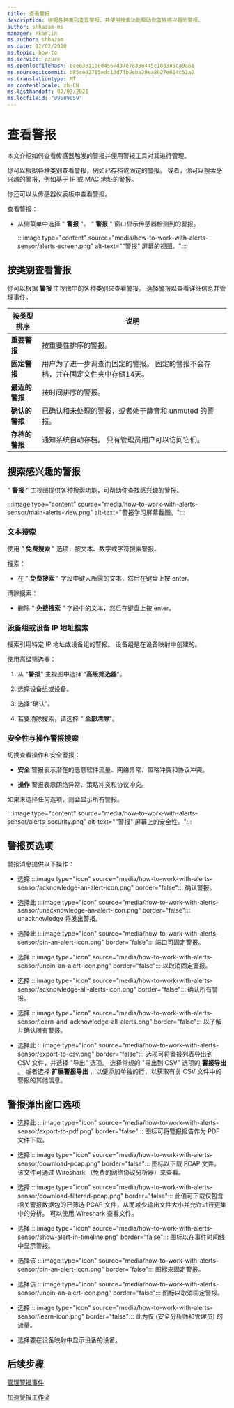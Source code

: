```yaml
---
title: 查看警报
description: 根据各种类别查看警报，并使用搜索功能帮助你查找感兴趣的警报。
author: shhazam-ms
manager: rkarlin
ms.author: shhazam
ms.date: 12/02/2020
ms.topic: how-to
ms.service: azure
ms.openlocfilehash: bce83e11a0d4567d37e78388445c108385ca9a61
ms.sourcegitcommit: b85ce02785edc13d7fb8eba29ea8027e614c52a2
ms.translationtype: MT
ms.contentlocale: zh-CN
ms.lasthandoff: 02/03/2021
ms.locfileid: "99509059"
---
```

# <a name="view-alerts"></a>查看警报

本文介绍如何查看传感器触发的警报并使用警报工具对其进行管理。

你可以根据各种类别查看警报，例如已存档或固定的警报。 或者，你可以搜索感兴趣的警报，例如基于 IP 或 MAC 地址的警报。  

你还可以从传感器仪表板中查看警报。

查看警报：

- 从侧菜单中选择 " **警报** "。 " **警报** " 窗口显示传感器检测到的警报。

  :::image type="content" source="media/how-to-work-with-alerts-sensor/alerts-screen.png" alt-text="&quot;警报&quot; 屏幕的视图。":::

## <a name="view-alerts-by-category"></a>按类别查看警报

你可以根据 **警报** 主视图中的各种类别来查看警报。 选择警报以查看详细信息并管理事件。

| 按类型排序 | 说明 |
|--|--|
| **重要警报** | 按重要性排序的警报。 |
| **固定警报** | 用户为了进一步调查而固定的警报。 固定的警报不会存档，并在固定文件夹中存储14天。 |
| **最近的警报** | 按时间排序的警报。 |
| **确认的警报** | 已确认和未处理的警报，或者处于静音和 unmuted 的警报。 |
| **存档的警报** | 通知系统自动存档。 只有管理员用户可以访问它们。 |

## <a name="search-for-alerts-of-interest"></a>搜索感兴趣的警报

" **警报** " 主视图提供各种搜索功能，可帮助你查找感兴趣的警报。

:::image type="content" source="media/how-to-work-with-alerts-sensor/main-alerts-view.png" alt-text="警报学习屏幕截图。":::

### <a name="text-search"></a>文本搜索 

使用 " **免费搜索** " 选项，按文本、数字或字符搜索警报。

搜索：

- 在 " **免费搜索** " 字段中键入所需的文本，然后在键盘上按 enter。

清除搜索：

- 删除 " **免费搜索** " 字段中的文本，然后在键盘上按 enter。

### <a name="device-group-or-device-ip-address-search"></a>设备组或设备 IP 地址搜索

搜索引用特定 IP 地址或设备组的警报。 设备组是在设备映射中创建的。

使用高级筛选器：

1. 从 "**警报**" 主视图中选择 "**高级筛选器**"。

2. 选择设备组或设备。

3. 选择“确认”。

4. 若要清除搜索，请选择 " **全部清除**"。

### <a name="security-versus-operational-alert-search"></a>安全性与操作警报搜索

切换查看操作和安全警报：

- **安全** 警报表示潜在的恶意软件流量、网络异常、策略冲突和协议冲突。

- **操作** 警报表示网络异常、策略冲突和协议冲突。

如果未选择任何选项，则会显示所有警报。

:::image type="content" source="media/how-to-work-with-alerts-sensor/alerts-security.png" alt-text="&quot;警报&quot; 屏幕上的安全性。":::

## <a name="alert-page-options"></a>警报页选项

警报消息提供以下操作：

- 选择 :::image type="icon" source="media/how-to-work-with-alerts-sensor/acknowledge-an-alert-icon.png" border="false"::: 确认警报。

- 选择此 :::image type="icon" source="media/how-to-work-with-alerts-sensor/unacknowledge-an-alert-icon.png" border="false"::: unacknowledge 将发出警报。

- 选择此 :::image type="icon" source="media/how-to-work-with-alerts-sensor/pin-an-alert-icon.png" border="false"::: 端口可固定警报。

- 选择 :::image type="icon" source="media/how-to-work-with-alerts-sensor/unpin-an-alert-icon.png" border="false"::: 以取消固定警报。

- 选择 :::image type="icon" source="media/how-to-work-with-alerts-sensor/acknowledge-all-alerts-icon.png" border="false"::: 确认所有警报。

- 选择 :::image type="icon" source="media/how-to-work-with-alerts-sensor/learn-and-acknowledge-all-alerts.png" border="false"::: 以了解并确认所有警报。

- 选择此 :::image type="icon" source="media/how-to-work-with-alerts-sensor/export-to-csv.png" border="false"::: 选项可将警报列表导出到 CSV 文件，并选择 "导出" 选项。 选择常规的 "导出到 CSV" 选项的 **警报导出** 。 或者选择 **扩展警报导出** ，以便添加单独的行，以获取有关 CSV 文件中的警报的其他信息。

## <a name="alert-pop-up-window-options"></a>警报弹出窗口选项

- 选择此 :::image type="icon" source="media/how-to-work-with-alerts-sensor/export-to-pdf.png" border="false"::: 图标可将警报报告作为 PDF 文件下载。

- 选择 :::image type="icon" source="media/how-to-work-with-alerts-sensor/download-pcap.png" border="false"::: 图标以下载 PCAP 文件。 该文件可通过 Wireshark （免费的网络协议分析器）来查看。

- 选择 :::image type="icon" source="media/how-to-work-with-alerts-sensor/download-filtered-pcap.png" border="false"::: 此值可下载仅包含相关警报数据包的已筛选 PCAP 文件，从而减少输出文件大小并允许进行更集中的分析。 可以使用 Wireshark 查看文件。

- 选择 :::image type="icon" source="media/how-to-work-with-alerts-sensor/show-alert-in-timeline.png" border="false"::: 图标以在事件时间线中显示警报。

- 选择该 :::image type="icon" source="media/how-to-work-with-alerts-sensor/pin-an-alert-icon.png" border="false"::: 图标来固定警报。

- 选择该 :::image type="icon" source="media/how-to-work-with-alerts-sensor/unpin-an-alert-icon.png" border="false"::: 图标以取消固定警报。

- 选择 :::image type="icon" source="media/how-to-work-with-alerts-sensor/learn-icon.png" border="false"::: 此为仅 (安全分析师和管理员) 的流量。

- 选择要在设备映射中显示设备的设备。

## <a name="next-steps"></a>后续步骤

[管理警报事件](how-to-manage-the-alert-event.md)

[加速警报工作流](how-to-accelerate-alert-incident-response.md)
